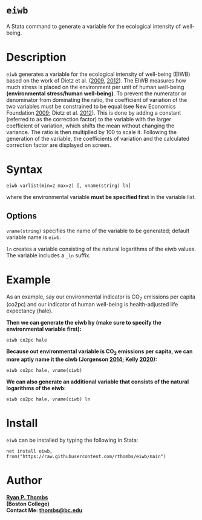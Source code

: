 # `eiwb`
A Stata command to generate a variable for the ecological intensity of well-being.

# Description 
`eiwb` generates a variable for the ecological intensity of well-being (EIWB) based on the work of Dietz et al. ([2009](https://www.jstor.org/stable/24707742?casa_token=PjbQRnaCzQYAAAAA%3A-o3_44JvD8TZlZawMEHZX4kL-rjtKk0egXsfrXhfXc4MuHKuOt_D3_HDEbh19ELPyDw6CDDZJs4kP7tZImPQ0sR03qAvs2zKZm85Yj3r_Ie3w3o3Kxo&seq=1#metadata_info_tab_contents), [2012](https://www.sciencedirect.com/science/article/pii/S014362281000144X?casa_token=RPDaJATGXmwAAAAA:wRtGCgZ1XgDlGkfxeq61PLXZNJl9_iI4KTQ500kS5ES4D77wONXC1S3OmtAO3z3-9TLzHj0tOg)). The EIWB measures 
how much stress is placed on the environment per unit of human well-being **(environmental stress/human well-being)**. To prevent the numerator or 
denominator from dominating the ratio, the coefficient of variation of the two variables must be constrained to be equal (see New Economics Foundation [2009](https://neweconomics.org/uploads/files/08f0708bcd8da25563_0n8m6j8bw.pdf); Dietz et al. [2012](https://www.sciencedirect.com/science/article/pii/S014362281000144X?casa_token=RPDaJATGXmwAAAAA:wRtGCgZ1XgDlGkfxeq61PLXZNJl9_iI4KTQ500kS5ES4D77wONXC1S3OmtAO3z3-9TLzHj0tOg)). 
This is done by adding a constant (referred to as the correction factor) to the variable with the larger coefficient of variation, which shifts the mean without changing the variance. 
The ratio is then multiplied by 100 to scale it. Following the generation of the variable, the coefficients of variation and the calculated correction factor are displayed on screen.

# Syntax

    eiwb varlist(min=2 max=2) [, vname(string) ln]

where the environmental variable **must be specified first** in the variable list. 

## Options

`vname(string)` specifies the name of the variable to be generated; default variable name is `eiwb`. 

`ln` creates a variable consisting of the natural logarithms of the eiwb values. The variable includes a `_ln` suffix. 

 # Example 

 As an example, say our environmental indicator is CO<sub>2</sub> emissions per capita (co2pc) and our indicator of human well-being is health-adjusted life expectancy (hale).

 **Then we can generate the eiwb by (make sure to specify the environmental variable first):**

    eiwb co2pc hale

 **Because out environmental variable is CO<sub>2</sub> emissions per capita, we can more aptly name it the ciwb (Jorgenson [2014](https://www.nature.com/articles/nclimate2110); Kelly [2020](https://academic.oup.com/sf/article-abstract/99/1/178/5714786)):**

    eiwb co2pc hale, vname(ciwb)

 **We can also generate an additional variable that consists of the natural logarithms of the eiwb:**

    eiwb co2pc hale, vname(ciwb) ln

# Install 

`eiwb` can be installed by typing the following in Stata:

    net install eiwb, from("https://raw.githubusercontent.com/rthombs/eiwb/main")

# Author

[**Ryan P. Thombs**](ryanthombs.com)  
**(Boston College)**  
**Contact Me: [thombs@bc.edu](mailto:thombs@bc.edu)**


